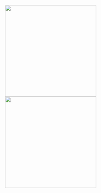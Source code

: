 ### <img src="https://cdn.discordapp.com/attachments/376422292005060608/761986228026605588/image0.jpg" width="300" height="300" /> <img src="https://cdn.discordapp.com/attachments/600010627842572310/763415759371894835/yes.gif" width="300" height="300" />
